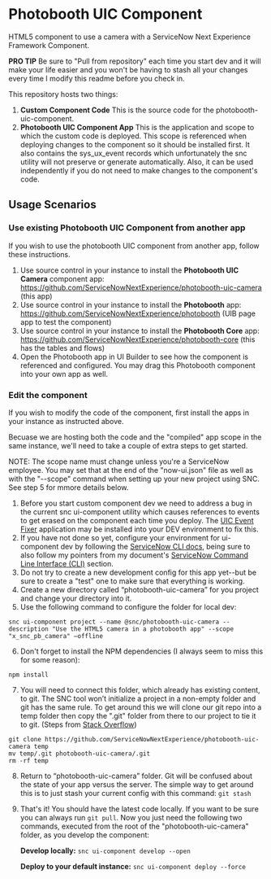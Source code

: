 # Photobooth UIC Component

HTML5 component to use a camera with a ServiceNow Next Experience Framework Component.

**PRO TIP** Be sure to "Pull from repository" each time you start dev and it will make your life easier and you won't be having to stash all your changes every time I modify this readme before you check in.

This repository hosts two things:

1. **Custom Component Code**
   This is the source code for the photobooth-uic-component.
2. **Photobooth UIC Component App**
   This is the application and scope to which the custom code is deployed. This scope is referenced when deploying changes to the component so it should be installed first. It also contains the sys_ux_event records which unfortunately the snc utility will not preserve or generate automatically. Also, it can be used independently if you do not need to make changes to the component's code.

## Usage Scenarios

### Use existing Photobooth UIC Component from another app

If you wish to use the photobooth UIC component from another app, follow these instructions.

1. Use source control in your instance to install the **Photobooth UIC Camera** component app: https://github.com/ServiceNowNextExperience/photobooth-uic-camera (this app)
2. Use source control in your instance to install the **Photobooth** app: https://github.com/ServiceNowNextExperience/photobooth (UIB page app to test the component)
3. Use source control in your instance to install the **Photobooth Core** app: https://github.com/ServiceNowNextExperience/photobooth-core (this has the tables and flows)
4. Open the Photobooth app in UI Builder to see how the component is referenced and configured. You may drag this Photobooth component into your own app as well.

### Edit the component

If you wish to modify the code of the component, first install the apps in your instance as instructed above.

Becuase we are hosting both the code and the "compiled" app scope in the same instance, we'll need to take a couple of extra steps to get started.

NOTE: The scope name must change unless you're a ServiceNow employee. You may set that at the end of the "now-ui.json" file as well as with the "--scope" command when setting up your new project using SNC. See step 5 for mmore details below.

1. Before you start custom component dev we need to address a bug in the current snc ui-component utility which causes references to events to get erased on the component each time you deploy. The [UIC Event Fixer](https://github.com/ServiceNowNextExperience/uic-event-fixer) application may be installed into your DEV environment to fix this.
2. If you have not done so yet, configure your environment for ui-component dev by following the [ServiceNow CLI docs](https://docs.servicenow.com/bundle/tokyo-application-development/page/build/servicenow-cli/concept/servicenow-cli.html), being sure to also follow my pointers from my document's [ServiceNow Command Line Interface (CLI)](https://www.servicenow.com/community/next-experience-articles/cross-origin-resource-sharing-cors-in-ui-builder-uib/ta-p/2341273#toc-hId--1595374477) section.
3. Do not try to create a new development config for this app yet--but be sure to create a "test" one to make sure that everything is working.
4. Create a new directory called “photobooth-uic-camera” for you project and change your directory into it.
5. Use the following command to configure the folder for local dev:

`snc ui-component project --name @snc/photobooth-uic-camera --description "Use the HTML5 camera in a photobooth app" --scope "x_snc_pb_camera" –offline`

6. Don't forget to install the NPM dependencies (I always seem to miss this for some reason):

`npm install`

7. You will need to connect this folder, which already has existing content, to git. The SNC tool won’t initialize a project in a non-empty folder and git has the same rule. To get around this we will clone our git repo into a temp folder then copy the ".git" folder from there to our project to tie it to git. (Steps from [Stack Overflow](https://stackoverflow.com/questions/5377960/git-whats-the-best-practice-to-git-clone-into-an-existing-folder))

```
git clone https://github.com/ServiceNowNextExperience/photobooth-uic-camera temp
mv temp/.git photobooth-uic-camera/.git
rm -rf temp
```

8. Return to “photobooth-uic-camera” folder. Git will be confused about the state of your app versus the server. The simple way to get around this is to just stash your current config with this command:
   `git stash`

9. That's it! You should have the latest code locally. If you want to be sure you can always run `git pull`. Now you just need the following two commands, executed from the root of the "photobooth-uic-camera" folder, as you develop the component:

   **Develop locally:**
   `snc ui-component develop --open`

   **Deploy to your default instance:**
   `snc ui-component deploy --force`

